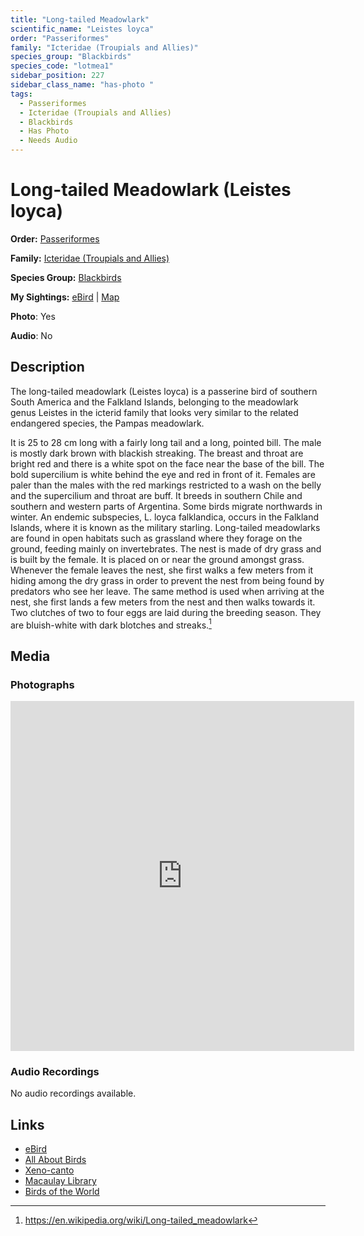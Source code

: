 ```yaml
---
title: "Long-tailed Meadowlark"
scientific_name: "Leistes loyca"
order: "Passeriformes"
family: "Icteridae (Troupials and Allies)"
species_group: "Blackbirds"
species_code: "lotmea1"
sidebar_position: 227
sidebar_class_name: "has-photo "
tags: 
  - Passeriformes
  - Icteridae (Troupials and Allies)
  - Blackbirds
  - Has Photo
  - Needs Audio
---
```


# Long-tailed Meadowlark (Leistes loyca)

**Order:** [Passeriformes](/tags/passeriformes)

**Family:** [Icteridae (Troupials and Allies)](/tags/icteridae-troupials-and-allies)

**Species Group:** [Blackbirds](/tags/blackbirds)

**My Sightings:** [eBird](https://ebird.org/lifelist?r=world&time=life&spp=lotmea1) | [Map](/map?species_code=lotmea1)

**Photo**: Yes 

**Audio**: No

## Description
The long-tailed meadowlark (Leistes loyca) is a passerine bird of southern South America and the Falkland Islands, belonging to the meadowlark genus Leistes in the icterid family that looks very similar to the related endangered species, the Pampas meadowlark.

It is 25 to 28 cm long with a fairly long tail and a long, pointed bill. The male is mostly dark brown with blackish streaking. The breast and throat are bright red and there is a white spot on the face near the base of the bill. The bold supercilium is white behind the eye and red in front of it. Females are paler than the males with the red markings restricted to a wash on the belly and the supercilium and throat are buff.
It breeds in southern Chile and southern and western parts of Argentina. Some birds migrate northwards in winter. An endemic subspecies, L. loyca falklandica, occurs in the Falkland Islands, where it is known as the military starling. Long-tailed meadowlarks are found in open habitats such as grassland where they forage on the ground, feeding mainly on invertebrates.
The nest is made of dry grass and is built by the female. It is placed on or near the ground amongst grass. Whenever the female leaves the nest, she first walks  a few meters from it hiding among the dry grass in order to prevent the nest from being found by predators who see her leave. The same method is used when arriving at the nest, she first lands a few meters from the nest and then walks towards it. Two clutches of two to four eggs are laid during the breeding season. They are bluish-white with dark blotches and streaks.[^1]

[^1]: https://en.wikipedia.org/wiki/Long-tailed_meadowlark

## Media
### Photographs
<iframe src="https://macaulaylibrary.org/asset/625246580/embed" width="550" height="560" frameborder="0" allowfullscreen></iframe>

### Audio Recordings
No audio recordings available.

## Links
* [eBird](https://ebird.org/species/lotmea1) 
* [All About Birds](https://www.allaboutbirds.org/guide/lotmea1) 
* [Xeno-canto](https://www.xeno-canto.org/species/leistes-loyca) 
* [Macaulay Library](https://search.macaulaylibrary.org/catalog?taxonCode=lotmea1&sort=rating_rank_desc)
* [Birds of the World](https://birdsoftheworld.org/bow/species/lotmea1)
